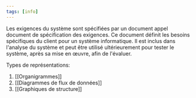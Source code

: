 ```yaml
---
tags: [info]
---
```


Les exigences du système sont spécifiées par un document appel document de spécification des exigences. Ce document définit les besoins spécifiques du client pour un système informatique. Il est inclus dans l'analyse du système et peut être utilisé ultérieurement pour tester le système, après sa mise en œuvre, afin de l'évaluer.

Types de représentations:

1. [[Organigrammes]]
2. [[Diagrammes de flux de données]]
3. [[Graphiques de structure]]
